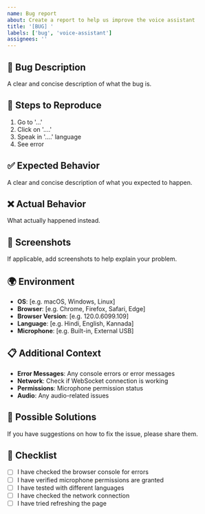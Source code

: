 ```yaml
---
name: Bug report
about: Create a report to help us improve the voice assistant
title: '[BUG] '
labels: ['bug', 'voice-assistant']
assignees: ''
---
```


## 🐛 Bug Description
A clear and concise description of what the bug is.

## 🔄 Steps to Reproduce
1. Go to '...'
2. Click on '....'
3. Speak in '....' language
4. See error

## ✅ Expected Behavior
A clear and concise description of what you expected to happen.

## ❌ Actual Behavior
What actually happened instead.

## 📸 Screenshots
If applicable, add screenshots to help explain your problem.

## 🌍 Environment
- **OS**: [e.g. macOS, Windows, Linux]
- **Browser**: [e.g. Chrome, Firefox, Safari, Edge]
- **Browser Version**: [e.g. 120.0.6099.109]
- **Language**: [e.g. Hindi, English, Kannada]
- **Microphone**: [e.g. Built-in, External USB]

## 📋 Additional Context
- **Error Messages**: Any console errors or error messages
- **Network**: Check if WebSocket connection is working
- **Permissions**: Microphone permission status
- **Audio**: Any audio-related issues

## 🔧 Possible Solutions
If you have suggestions on how to fix the issue, please share them.

## 📝 Checklist
- [ ] I have checked the browser console for errors
- [ ] I have verified microphone permissions are granted
- [ ] I have tested with different languages
- [ ] I have checked the network connection
- [ ] I have tried refreshing the page 
